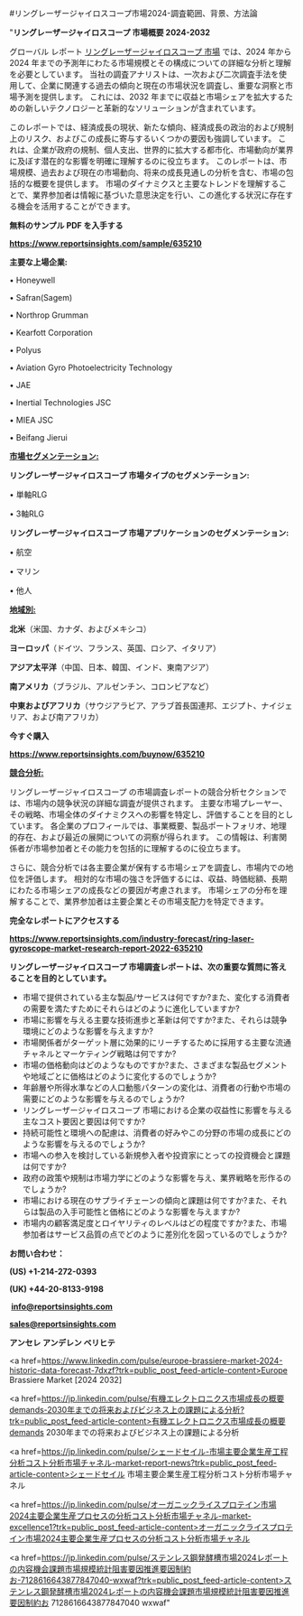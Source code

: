 #リングレーザージャイロスコープ市場2024-調査範囲、背景、方法論

"<strong>リングレーザージャイロスコープ 市場概要 2024-2032</strong>

グローバル レポート <a href=https://www.reportsinsights.com/sample/635210>リングレーザージャイロスコープ 市場</a> では、2024 年から 2024 年までの予測年にわたる市場規模とその構成についての詳細な分析と理解を必要としています。 当社の調査アナリストは、一次および二次調査手法を使用して、企業に関連する過去の傾向と現在の市場状況を調査し、重要な洞察と市場予測を提供します。 これには、2032 年までに収益と市場シェアを拡大​​するための新しいテクノロジーと革新的なソリューションが含まれています。

このレポートでは、経済成長の現状、新たな傾向、経済成長の政治的および規制上のリスク、およびこの成長に寄与するいくつかの要因も強調しています。 これは、企業が政府の規制、個人支出、世界的に拡大する都市化、市場動向が業界に及ぼす潜在的な影響を明確に理解するのに役立ちます。 このレポートは、市場規模、過去および現在の市場動向、将来の成長見通しの分析を含む、市場の包括的な概要を提供します。 市場のダイナミクスと主要なトレンドを理解することで、業界参加者は情報に基づいた意思決定を行い、この進化する状況に存在する機会を活用することができます。

<strong><b>無料のサンプル PDF を入手する</b></strong>

<a href=https://www.reportsinsights.com/sample/635210><strong><u>https://www.reportsinsights.com/sample/635210</u></strong></a>

<strong>主要な上場企業:</strong>

• Honeywell

• Safran(Sagem)

• Northrop Grumman

• Kearfott Corporation

• Polyus

• Aviation Gyro Photoelectricity Technology

• JAE

• Inertial Technologies JSC

• MIEA JSC

• Beifang Jierui

<strong><u>市場セグメンテーション</u></strong><strong><u>:</u></strong>

<strong>リングレーザージャイロスコープ 市場タイプのセグメンテーション:</strong>

• 単軸RLG

• 3軸RLG

<strong>リングレーザージャイロスコープ 市場アプリケーションのセグメンテーション:</strong>

• 航空

• マリン

• 他人

<strong><u>地域別</u></strong><strong><u>:</u></strong>

<strong>北米</strong>（米国、カナダ、およびメキシコ）

<strong>ヨーロッパ</strong>（ドイツ、フランス、英国、ロシア、イタリア）

<strong>アジア太平洋</strong>（中国、日本、韓国、インド、東南アジア）

<strong>南アメリカ</strong>（ブラジル、アルゼンチン、コロンビアなど）

<strong>中東およびアフリカ</strong>（サウジアラビア、アラブ首長国連邦、エジプト、ナイジェリア、および南アフリカ）

<strong>今すぐ購入</strong>

<a href=https://www.reportsinsights.com/buynow/635210><strong><u>https://www.reportsinsights.com/buynow/635210</u></strong></a>

<strong><u>競合分析:</u></strong>

リングレーザージャイロスコープ の市場調査レポートの競合分析セクションでは、市場内の競争状況の詳細な調査が提供されます。 主要な市場プレーヤー、その戦略、市場全体のダイナミクスへの影響を特定し、評価することを目的としています。 各企業のプロフィールでは、事業概要、製品ポートフォリオ、地理的存在、および最近の展開についての洞察が得られます。 この情報は、利害関係者が市場参加者とその能力を包括的に理解するのに役立ちます。

さらに、競合分析では各主要企業が保有する市場シェアを調査し、市場内での地位を評価します。 相対的な市場の強さを評価するには、収益、時価総額、長期にわたる市場シェアの成長などの要因が考慮されます。 市場シェアの分布を理解することで、業界参加者は主要企業とその市場支配力を特定できます。

<strong>完全なレポートにアクセスする</strong>

<a href=https://www.reportsinsights.com/industry-forecast/ring-laser-gyroscope-market-research-report-2022-635210><strong><u><b>https://www.reportsinsights.com/industry-forecast/ring-laser-gyroscope-market-research-report-2022-635210</b></u></strong></a>

<strong><b>リングレーザージャイロスコープ 市場調査レポートは、次の重要な質問に答えることを目的としています。</b></strong>
<ul>
  <li>市場で提供されている主な製品/サービスは何ですか?また、変化する消費者の需要を満たすためにそれらはどのように進化していますか?</li>
  <li>市場に影響を与える主要な技術進歩と革新は何ですか?また、それらは競争環境にどのような影響を与えますか?</li>
  <li>市場関係者がターゲット層に効果的にリーチするために採用する主要な流通チャネルとマーケティング戦略は何ですか?</li>
  <li>市場の価格動向はどのようなものですか?また、さまざまな製品セグメントや地域ごとに価格はどのように変化するのでしょうか?</li>
  <li>年齢層や所得水準などの人口動態パターンの変化は、消費者の行動や市場の需要にどのような影響を与えるのでしょうか?</li>
  <li>リングレーザージャイロスコープ 市場における企業の収益性に影響を与える主なコスト要因と要因は何ですか?</li>
  <li>持続可能性と環境への配慮は、消費者の好みやこの分野の市場の成長にどのような影響を与えるのでしょうか?</li>
  <li>市場への参入を検討している新規参入者や投資家にとっての投資機会と課題は何ですか?</li>
  <li>政府の政策や規制は市場力学にどのような影響を与え、業界戦略を形作るのでしょうか?</li>
  <li>市場における現在のサプライチェーンの傾向と課題は何ですか?また、それらは製品の入手可能性と価格にどのような影響を与えますか?</li>
  <li>市場内の顧客満足度とロイヤリティのレベルはどの程度ですか?また、市場参加者はサービス品質の点でどのように差別化を図っているのでしょうか?</li>
</ul>
<strong>お問い合わせ：</strong>

<strong>(US) +1-214-272-0393</strong>

<strong>(UK) +44-20-8133-9198</strong>

<strong> </strong><a href=info@reportsinsights.com><strong><u>info@reportsinsights.com</u></strong></a>

<a href=sales@reportsinsights.com><strong><u>sales@reportsinsights.com</u></strong></a>

<strong>アンセレ アンデレン ベリヒテ</strong>

<a href=https://www.linkedin.com/pulse/europe-brassiere-market-2024-historic-data-forecast-7dxzf?trk=public_post_feed-article-content>Europe Brassiere Market [2024 2032]</a>

<a href=https://jp.linkedin.com/pulse/有機エレクトロニクス市場成長の概要demands-2030年までの将来およびビジネス上の課題による分析?trk=public_post_feed-article-content>有機エレクトロニクス市場成長の概要demands 2030年までの将来およびビジネス上の課題による分析</a>

<a href=https://jp.linkedin.com/pulse/シェードセイル-市場主要企業生産工程分析コスト分析市場チャネル-market-report-news?trk=public_post_feed-article-content>シェードセイル 市場主要企業生産工程分析コスト分析市場チャネル</a>

<a href=https://jp.linkedin.com/pulse/オーガニックライスプロテイン市場2024主要企業生産プロセスの分析コスト分析市場チャネル-market-excellence1?trk=public_post_feed-article-content>オーガニックライスプロテイン市場2024主要企業生産プロセスの分析コスト分析市場チャネル</a>

<a href=https://jp.linkedin.com/pulse/ステンレス鋼発酵槽市場2024レポートの内容機会課題市場規模統計阻害要因推進要因制約お-7128616643877847040-wxwaf?trk=public_post_feed-article-content>ステンレス鋼発酵槽市場2024レポートの内容機会課題市場規模統計阻害要因推進要因制約お 7128616643877847040 wxwaf</a>"
